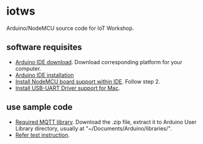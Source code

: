 # iotws
Arduino/NodeMCU source code for IoT Workshop. 

## software requisites
- [Arduino IDE download](https://www.arduino.cc/en/Main/Software). Download corresponding platform for your computer.
- [Arduino IDE installation](https://www.arduino.cc/en/Guide/HomePage)
- [Install NodeMCU board support within IDE](http://theappslab.com/2016/09/14/iot-workshop-guide-part-1/). Follow step 2.
- [Install USB-UART Driver support for Mac](https://www.silabs.com/Support%20Documents/Software/Mac_OSX_VCP_Driver.zip).

## use sample code
- [Required MQTT library](https://github.com/Imroy/pubsubclient). 
  Download the .zip file, extract it to Arduino User Library directory, usually at "~/Documents/Arduino/libraries/".
- [Refer test instruction](http://theappslab.com/2016/09/14/iot-workshop-guide-part-2/).
